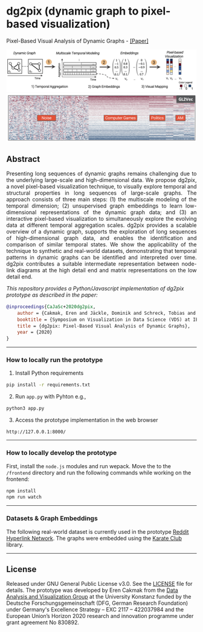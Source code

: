 # dg2pix (dynamic graph to pixel-based visualization)

Pixel-Based Visual Analysis of Dynamic Graphs - [[Paper]](https://arxiv.org/abs/2009.07322)

<p align="center">
  <img width="800" src="static/pipeline.png">  
  <img width="800" src="static/example.png">
</p>
  
## Abstract

<p align="justify">
Presenting long sequences of dynamic graphs remains challenging due to the underlying large-scale and high-dimensional data. We propose dg2pix, a novel pixel-based visualization technique, to visually explore temporal and structural properties in long sequences of large-scale graphs. The approach consists of three main steps: (1) the multiscale modeling of the temporal dimension; (2) unsupervised graph embeddings to learn low-dimensional representations of the dynamic graph data; and (3) an interactive pixel-based visualization to simultaneously explore the evolving data at different temporal aggregation scales. dg2pix provides a scalable overview of a dynamic graph, supports the exploration of long sequences of high-dimensional graph data, and enables the identification and comparison of similar temporal states. We show the applicability of the technique to synthetic and real-world datasets, demonstrating that temporal patterns in dynamic graphs can be identified and interpreted over time. dg2pix contributes a suitable intermediate representation between node-link diagrams at the high detail end and matrix representations on the low detail end.
</p>


_This repository provides a Python/Javascript implementation of dg2pix prototype as described in the paper:_

```bibtex
@inproceedings{CaJaSc+2020dg2pix,
    author = {Cakmak, Eren and Jäckle, Dominik and Schreck, Tobias and Keim, Daniel A.},
    booktitle = {Symposium on Visualization in Data Science (VDS) at IEEE VIS 2020},
    title = {dg2pix: Pixel-Based Visual Analysis of Dynamic Graphs},
    year = {2020}
}
```

---

### How to locally run the prototype

1. Install Python requirements

```bash
pip install -r requirements.txt
```

2. Run ```app.py``` with Pyhton e.g.,

```bash
python3 app.py
```

3. Access the prototype implementation in the web browser

```url
http://127.0.0.1:8000/
```

---

### How to locally develop the prototype

First, install the `node.js` modules and run wepack. Move the to the `/frontend` directory and run the following commands while working on the frontend:

```bash
npm install
npm run watch
```

---

### Datasets & Graph Embeddings

The following real-world dataset is currently used in the prototype [Reddit Hyperlink Network](https://snap.stanford.edu/data/soc-RedditHyperlinks.html). The graphs were embedded using the [Karate Club](https://github.com/benedekrozemberczki/karateclub) library.

---

## License
Released under GNU General Public License v3.0. See the [LICENSE](LICENSE) file for details. The prototype was developed by Eren Cakmak from the [Data Analysis and Visualization Group](https://www.vis.uni-konstanz.de/) at the University Konstanz funded by the Deutsche Forschungsgemeinschaft (DFG, German Research Foundation) under Germany's Excellence Strategy – EXC 2117 – 422037984 and the European Union’s Horizon 2020 research and innovation programme under grant agreement No 830892.
